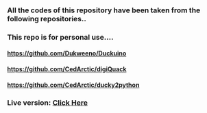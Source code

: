 ### All the codes of this repository have been taken from the following repositories..

### This repo is for personal use....

#### https://github.com/Dukweeno/Duckuino
#### https://github.com/CedArctic/digiQuack
#### https://github.com/CedArctic/ducky2python

### Live version: [Click Here](https://tahmidrayat.github.io/ducky/)

